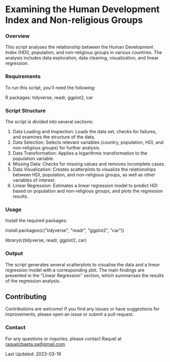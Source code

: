 ###
# Examining the Human Development Index and Non-religious Groups
### 

### Overview

This script analyses the relationship between the Human Development Index (HDI), population, and non-religious groups in various countries. The analysis includes data exploration, data cleaning, visualization, and linear regression.

### Requirements

To run this script, you'll need the following:

R packages: tidyverse, readr, ggplot2, car

### Script Structure

The script is divided into several sections:

1. Data Loading and Inspection: Loads the data set, checks for failures, and examines the structure of the data.
2. Data Selection: Selects relevant variables (country, population, HDI, and non-religious groups) for further analysis.
3. Data Transformation: Applies a logarithmic transformation to the population variable.
4. Missing Data: Checks for missing values and removes incomplete cases.
5. Data Visualization: Creates scatterplots to visualize the relationships between HDI, population, and non-religious groups, as well as other variables of interest.
6. Linear Regression: Estimates a linear regression model to predict HDI based on population and non-religious groups, and plots the regression results.

### Usage

Install the required packages:

install.packages(c("tidyverse", "readr", "ggplot2", "car"))

library(c(tidyverse, readr, ggplot2, car)

### Output

The script generates several scatterplots to visualise the data and a linear regression model with a corresponding plot. The main findings are presented in the "Linear Regression" section, which summarises the results of the regression analysis.

## Contributing

Contributions are welcome! If you find any issues or have suggestions for improvements, please open an issue or submit a pull request.

### Contact

For any questions or inquiries, please contact Raquel at raquelcbaeta.sa@gmail.com.

Last Updated: 2023-03-19
